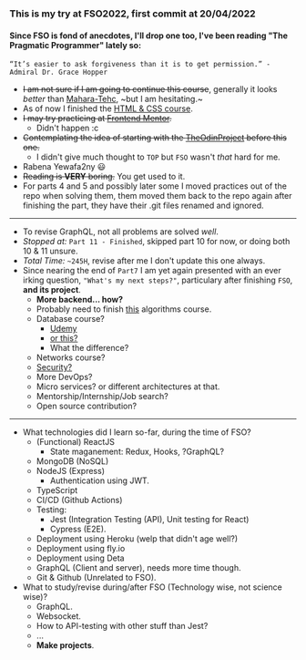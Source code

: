 ### This is my try at FSO2022, first commit at 20/04/2022

#### Since FSO is fond of anecdotes, I'll drop one too, I've been reading "The Pragmatic Programmer" lately so:

```
“It’s easier to ask forgiveness than it is to get permission.” - Admiral Dr. Grace Hopper
```

- ~~I am not sure if I am going to continue this course~~, generally it looks _better_ than [Mahara-Tehc](https://maharatech.gov.eg/), ~but I am hesitating.~
- As of now I finished the [HTML & CSS course](https://maharatech.gov.eg/course/view.php?id=36).
- ~~I may try practicing at [Frontend Mentor](https://frontendmentor.io/).~~
  - Didn't happen :c
- ~~Contemplating the idea of starting with the [TheOdinProject](TheOdinproject.com) before this one.~~
  - I didn't give much thought to `TOP` but `FSO` wasn't _that_ hard for me.
- Rabena Yewafa2ny 😃
- ~~Reading is **VERY** boring.~~ You get used to it.
- For parts 4 and 5 and possibly later some I moved practices out of the repo when solving them, them moved them back to the repo again after finishing the part, they have their .git files renamed and ignored.

---

- To revise GraphQL, not all problems are solved _well_.
- _Stopped at:_ `Part 11 - Finished`, skipped part 10 for now, or doing both 10 & 11 unsure.
- _Total Time:_ `~245H`, revise after me I don't update this one always.
- Since nearing the end of `Part7` I am yet again presented with an ever irking question, `"What's my next steps?"`, particulary after finishing `FSO`, **and its project**.
  - **More backend... how?**
  - Probably need to finish [this](https://www.udemy.com/course/skills-algorithms-cpp/) algorithms course.
  - Database course?
    - [Udemy](https://www.udemy.com/course/database-engines-crash-course/)
    - [or this?](https://15445.courses.cs.cmu.edu/fall2022/schedule.html)
    - What the difference?
  - Networks course?
  - [Security?](https://cybersecuritybase.mooc.fi/module-2.1)
  - More DevOps?
  - Micro services? or different architectures at that.
  - Mentorship/Internship/Job search?
  - Open source contribution?

---

- What technologies did I learn so-far, during the time of FSO?
  - (Functional) ReactJS
    - State maganement: Redux, Hooks, ?GraphQL?
  - MongoDB (NoSQL)
  - NodeJS (Express)
    - Authentication using JWT.
  - TypeScript
  - CI/CD (Github Actions)
  - Testing:
    - Jest (Integration Testing (API), Unit testing for React)
    - Cypress (E2E).
  - Deployment using Heroku (welp that didn't age well?)
  - Deployment using fly.io
  - Deployment using Deta
  - GraphQL (Client and server), needs more time though.
  - Git & Github (Unrelated to FSO).
- What to study/revise during/after FSO (Technology wise, not science wise)?
  - GraphQL.
  - Websocket.
  - How to API-testing with other stuff than Jest?
  - ...
  - **Make projects**.
